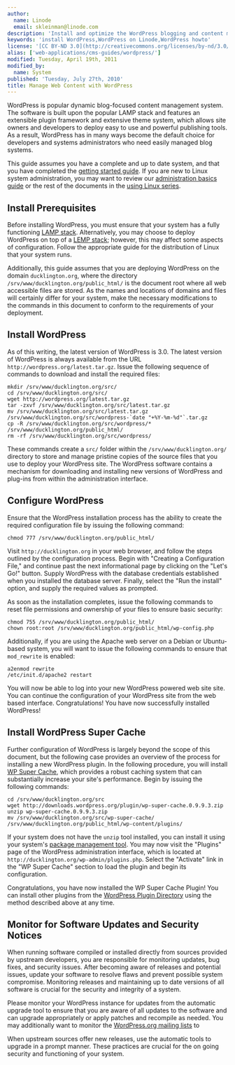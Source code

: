 ```yaml
---
author:
  name: Linode
  email: skleinman@linode.com
description: 'Install and optimize the WordPress blogging and content management system on your Linux VPS.'
keywords: 'install WordPress,WordPress on Linode,WordPress howto'
license: '[CC BY-ND 3.0](http://creativecommons.org/licenses/by-nd/3.0/us/)'
alias: ['web-applications/cms-guides/wordpress/']
modified: Tuesday, April 19th, 2011
modified_by:
  name: System
published: 'Tuesday, July 27th, 2010'
title: Manage Web Content with WordPress
---
```


WordPress is popular dynamic blog-focused content management system. The software is built upon the popular LAMP stack and features an extensible plugin framework and extensive theme system, which allows site owners and developers to deploy easy to use and powerful publishing tools. As a result, WordPress has in many ways become the default choice for developers and systems administrators who need easily managed blog systems.

This guide assumes you have a complete and up to date system, and that you have completed the [getting started guide](/docs/getting-started/). If you are new to Linux system administration, you may want to review our [administration basics guide](/docs/using-linux/administration-basics) or the rest of the documents in the [using Linux series](/docs/using-linux).

Install Prerequisites
---------------------

Before installing WordPress, you must ensure that your system has a fully functioning [LAMP stack](/docs/lamp-guides/). Alternatively, you may choose to deploy WordPress on top of a [LEMP stack](/docs/lemp-guides/); however, this may affect some aspects of configuration. Follow the appropriate guide for the distribution of Linux that your system runs.

Additionally, this guide assumes that you are deploying WordPress on the domain `ducklington.org`, where the directory `/srv/www/ducklington.org/public_html/` is the document root where all web accessible files are stored. As the names and locations of domains and files will certainly differ for your system, make the necessary modifications to the commands in this document to conform to the requirements of your deployment.

Install WordPress
-----------------

As of this writing, the latest version of WordPress is 3.0. The latest version of WordPress is always available from the URL `http://wordpress.org/latest.tar.gz`. Issue the following sequence of commands to download and install the required files:

    mkdir /srv/www/ducklington.org/src/
    cd /srv/www/ducklington.org/src/
    wget http://wordpress.org/latest.tar.gz
    tar -zxvf /srv/www/ducklington.org/src/latest.tar.gz
    mv /srv/www/ducklington.org/src/latest.tar.gz /srv/www/ducklington.org/src/wordpress-`date "+%Y-%m-%d"`.tar.gz
    cp -R /srv/www/ducklington.org/src/wordpress/* /srv/www/ducklington.org/public_html/
    rm -rf /srv/www/ducklington.org/src/wordpress/

These commands create a `src/` folder within the `/srv/www/ducklington.org/` directory to store and manage pristine copies of the source files that you use to deploy your WordPress site. The WordPress software contains a mechanism for downloading and installing new versions of WordPress and plug-ins from within the administration interface.

Configure WordPress
-------------------

Ensure that the WordPress installation process has the ability to create the required configuration file by issuing the following command:

    chmod 777 /srv/www/ducklington.org/public_html/

Visit `http://ducklington.org` in your web browser, and follow the steps outlined by the configuration process. Begin with "Creating a Configuration File," and continue past the next informational page by clicking on the "Let's Go!" button. Supply WordPress with the database credentials established when you installed the database server. Finally, select the "Run the install" option, and supply the required values as prompted.

As soon as the installation completes, issue the following commands to reset file permissions and ownership of your files to ensure basic security:

    chmod 755 /srv/www/ducklington.org/public_html/
    chown root:root /srv/www/ducklington.org/public_html/wp-config.php

Additionally, if you are using the Apache web server on a Debian or Ubuntu-based system, you will want to issue the following commands to ensure that `mod_rewrite` is enabled:

    a2enmod rewrite
    /etc/init.d/apache2 restart

You will now be able to log into your new WordPress powered web site site. You can continue the configuration of your WordPress site from the web based interface. Congratulations! You have now successfully installed WordPress!

Install WordPress Super Cache
-----------------------------

Further configuration of WordPress is largely beyond the scope of this document, but the following case provides an overview of the process for installing a new WordPress plugin. In the following procedure, you will install [WP Super Cache](http://wordpress.org/extend/plugins/wp-super-cache/), which provides a robust caching system that can substantially increase your site's performance. Begin by issuing the following commands:

    cd /srv/www/ducklington.org/src 
    wget http://downloads.wordpress.org/plugin/wp-super-cache.0.9.9.3.zip
    unzip wp-super-cache.0.9.9.3.zip
    mv /srv/www/ducklington.org/src/wp-super-cache/ /srv/www/ducklington.org/public_html/wp-content/plugins/

If your system does not have the `unzip` tool installed, you can install it using your system's [package management tool](/docs/using-linux/package-management/). You may now visit the "Plugins" page of the WordPress administration interface, which is located at `http://ducklington.org/wp-admin/plugins.php`. Select the "Activate" link in the "WP Super Cache" section to load the plugin and begin its configuration.

Congratulations, you have now installed the WP Super Cache Plugin! You can install other plugins from the [WordPress Plugin Directory](http://wordpress.org/extend/plugins/) using the method described above at any time.

Monitor for Software Updates and Security Notices
-------------------------------------------------

When running software compiled or installed directly from sources provided by upstream developers, you are responsible for monitoring updates, bug fixes, and security issues. After becoming aware of releases and potential issues, update your software to resolve flaws and prevent possible system compromise. Monitoring releases and maintaining up to date versions of all software is crucial for the security and integrity of a system.

Please monitor your WordPress instance for updates from the automatic upgrade tool to ensure that you are aware of all updates to the software and can upgrade appropriately or apply patches and recompile as needed. You may additionally want to monitor the [WordPress.org mailing lists](http://codex.wordpress.org/Mailing_Lists) to

When upstream sources offer new releases, use the automatic tools to upgrade in a prompt manner. These practices are crucial for the on going security and functioning of your system.



